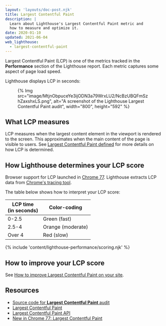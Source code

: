 ```yaml
---
layout: 'layouts/doc-post.njk'
title: Largest Contentful Paint
description: |
  Learn about Lighthouse's Largest Contentful Paint metric and
  how to measure and optimize it.
date: 2020-01-10
updated: 2021-06-04
web_lighthouse:
  - largest-contentful-paint
---
```


Largest Contentful Paint (LCP) is one of the metrics
tracked in the **Performance** section of the Lighthouse report.
Each metric captures some aspect of page load speed.

Lighthouse displays LCP in seconds:

<figure>
  {% Img src="image/MtjnObpuceYe3ijODN3a79WrxLU2/NcBzUBQFmSzhZaxshxLS.png", alt="A screenshot of the Lighthouse Largest Contentful Paint audit", width="800", height="592" %}
</figure>

## What LCP measures

LCP measures when the largest content element in the viewport is
rendered to the screen. This approximates when the main content of the page is
visible to users. See [Largest Contentful Paint defined][definition] for more
details on how LCP is determined.

## How Lighthouse determines your LCP score

Browser support for LCP launched in [Chrome 77][launch]. Lighthouse extracts LCP data from
[Chrome's tracing tool](https://www.chromium.org/developers/how-tos/trace-event-profiling-tool).

The table below shows how to interpret your LCP score:

<div class="table-wrapper">
  <table>
    <thead>
      <tr>
        <th>LCP time<br>(in seconds)</th>
        <th>Color-coding</th>
      </tr>
    </thead>
    <tbody>
      <tr>
        <td>0-2.5</td>
        <td>Green (fast)</td>
      </tr>
      <tr>
        <td>2.5-4</td>
        <td>Orange (moderate)</td>
      </tr>
      <tr>
        <td>Over 4</td>
        <td>Red (slow)</td>
      </tr>
    </tbody>
  </table>
</div>

{% include 'content/lighthouse-performance/scoring.njk' %}

## How to improve your LCP score

See [How to improve Largest Contentful Paint on your site][improve].

## Resources

- [Source code for **Largest Contentful Paint** audit](https://github.com/GoogleChrome/lighthouse/blob/master/lighthouse-core/audits/metrics/largest-contentful-paint.js)
- [Largest Contentful Paint](https://web.dev/lcp/)
- [Largest Contentful Paint API](https://wicg.github.io/largest-contentful-paint/)
- [New in Chrome 77: Largest Contentful Paint][launch]

[definition]: https://web.dev/lcp/#what-is-lcp
[launch]: https://developers.google.com/web/updates/2019/09/nic77#lcp
[improve]: https://web.dev/lcp/#how-to-improve-lcp
